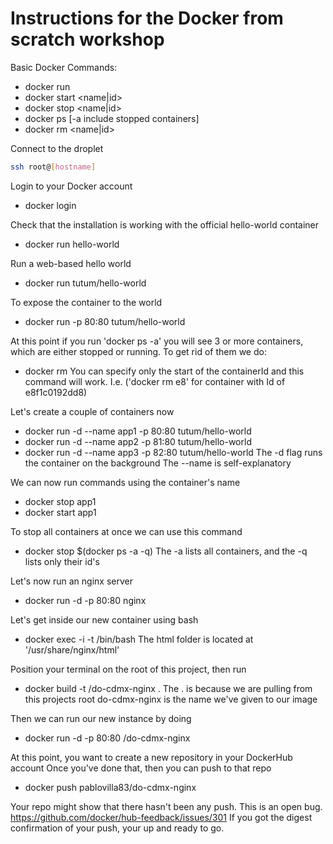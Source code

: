 # Instructions for the Docker from scratch workshop

Basic Docker Commands:
  - docker run <image>
  - docker start <name|id>
  - docker stop <name|id>
  - docker ps [-a include stopped containers]
  - docker rm <name|id>

Connect to the droplet
```bash
ssh root@[hostname]
```

Login to your Docker account
  - docker login

Check that the installation is working with the official hello-world container
  - docker run hello-world

Run a web-based hello world
  - docker run tutum/hello-world

To expose the container to the world
  - docker run -p 80:80 tutum/hello-world

At this point if you run 'docker ps -a' you will see 3 or more containers, which are either stopped or running.
To get rid of them we do:
  - docker rm <containerId>
You can specify only the start of the containerId and this command will work.
I.e. ('docker rm e8' for container with Id of e8f1c0192dd8)

Let's create a couple of containers now
  - docker run -d --name app1 -p 80:80 tutum/hello-world
  - docker run -d --name app2 -p 81:80 tutum/hello-world
  - docker run -d --name app3 -p 82:80 tutum/hello-world
The -d flag runs the container on the background
The --name is self-explanatory

We can now run commands using the container's name
  - docker stop app1
  - docker start app1

To stop all containers at once we can use this command
  - docker stop $(docker ps -a -q)
The -a lists all containers, and the -q lists only their id's

Let's now run an nginx server
  - docker run -d -p 80:80 nginx

Let's get inside our new container using bash
  - docker exec -i -t <containerId> /bin/bash
The html folder is located at '/usr/share/nginx/html'

Position your terminal on the root of this project, then run
  - docker build -t <username>/do-cdmx-nginx .
The . is because we are pulling from this projects root
do-cdmx-nginx is the name we've given to our image

Then we can run our new instance by doing
  - docker run -d -p 80:80 <username>/do-cdmx-nginx

At this point, you want to create a new repository in your DockerHub account
Once you've done that, then you can push to that repo
 - docker push pablovilla83/do-cdmx-nginx

Your repo might show that there hasn't been any push. This is an open bug.
https://github.com/docker/hub-feedback/issues/301
If you got the digest confirmation of your push, your up and ready to go.
